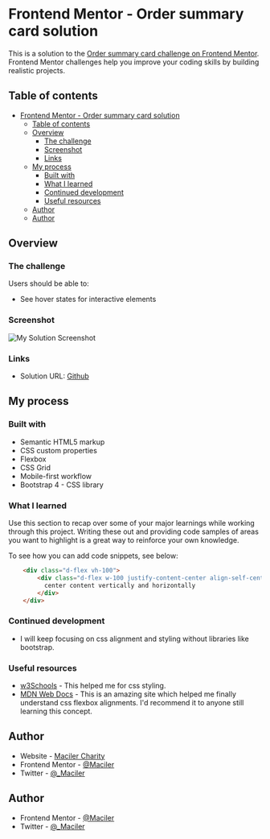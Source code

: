 # Frontend Mentor - Order summary card solution

This is a solution to the [Order summary card challenge on Frontend Mentor](https://www.frontendmentor.io/challenges/order-summary-component-QlPmajDUj). Frontend Mentor challenges help you improve your coding skills by building realistic projects. 

## Table of contents

- [Frontend Mentor - Order summary card solution](#frontend-mentor---order-summary-card-solution)
  - [Table of contents](#table-of-contents)
  - [Overview](#overview)
    - [The challenge](#the-challenge)
    - [Screenshot](#screenshot)
    - [Links](#links)
  - [My process](#my-process)
    - [Built with](#built-with)
    - [What I learned](#what-i-learned)
    - [Continued development](#continued-development)
    - [Useful resources](#useful-resources)
  - [Author](#author)
  - [Author](#author-1)



## Overview

### The challenge

Users should be able to:

- See hover states for interactive elements

### Screenshot

![My Solution Screenshot](./screenshot.jpg)


### Links

- Solution URL: [Github](https://github.com/Maciler/Order-Summary-Component)

## My process

### Built with

- Semantic HTML5 markup
- CSS custom properties
- Flexbox
- CSS Grid
- Mobile-first workflow
- Bootstrap 4 - CSS library

### What I learned

Use this section to recap over some of your major learnings while working through this project. Writing these out and providing code samples of areas you want to highlight is a great way to reinforce your own knowledge.

To see how you can add code snippets, see below:

```html
    <div class="d-flex vh-100">
        <div class="d-flex w-100 justify-content-center align-self-center">
          center content vertically and horizontally
        </div>
    </div>
```



### Continued development

- I will keep focusing on css alignment and styling without libraries like bootstrap.

### Useful resources

- [w3Schools](https://www.w3schools.com/) - This helped me for css styling. 
- [MDN Web Docs](https://developer.mozilla.org/en-US/docs/Web/CSS) - This is an amazing site which helped me finally understand css flexbox alignments. I'd recommend it to anyone still learning this concept.



## Author

- Website - [Maciler Charity]()
- Frontend Mentor - [@Maciler](https://www.frontendmentor.io/profile/Maciler)
- Twitter - [@_Maciler](https://www.twitter.com/_Maciler)



## Author

- Frontend Mentor - [@Maciler](https://www.frontendmentor.io/profile/Maciler)
- Twitter - [@_Maciler](https://www.twitter.com/_Maciler)




